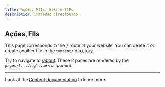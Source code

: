 ```yaml
---
title: Ações, FIIs, BDRs e ETFs
description: Conteúdo direcionado.
---
```


## Ações, FIIs

This page corresponds to the `/` route of your website. You can delete it or create another file in the `content/` directory.

Try to navigate to [/about](/about). These 2 pages are rendered by the `pages/[...slug].vue` component.

---

Look at the [Content documentation](https://content.nuxtjs.org/) to learn more.
